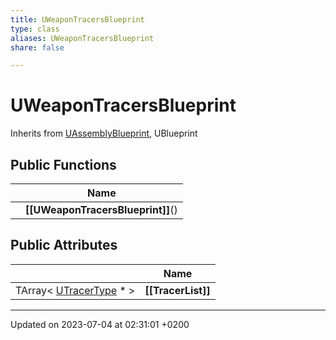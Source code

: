 ```yaml
---
title: UWeaponTracersBlueprint
type: class
aliases: UWeaponTracersBlueprint
share: false

---
```


# UWeaponTracersBlueprint





Inherits from [UAssemblyBlueprint](/docs/SDK/Source/Classes/classUAssemblyBlueprint.md), UBlueprint

## Public Functions

|                | Name           |
| -------------- | -------------- |
| | **[[UWeaponTracersBlueprint]]**() |

## Public Attributes

|                | Name           |
| -------------- | -------------- |
| TArray< [UTracerType](/docs/SDK/Source/Classes/classUTracerType.md) * > | **[[TracerList]]**  |

-------------------------------

Updated on 2023-07-04 at 02:31:01 +0200